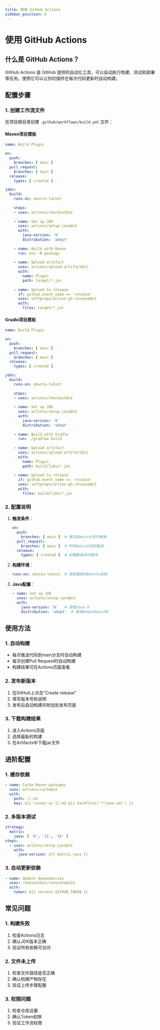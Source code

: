 ```yaml
---
title: 使用 GitHub Actions
sidebar_position: 6
---
```


# 使用 GitHub Actions

## 什么是 GitHub Actions？
GitHub Actions 是 GitHub 提供的自动化工具，可以自动执行构建、测试和部署等任务。使用它可以让你的插件在每次代码更新时自动构建。

## 配置步骤

### 1. 创建工作流文件
在项目根目录创建 `.github/workflows/build.yml` 文件：

#### Maven项目模板
```yaml
name: Build Plugin

on:
  push:
    branches: [ main ]
  pull_request:
    branches: [ main ]
  release:
    types: [ created ]

jobs:
  build:
    runs-on: ubuntu-latest
    
    steps:
    - uses: actions/checkout@v2
    
    - name: Set up JDK
      uses: actions/setup-java@v2
      with:
        java-version: '8'
        distribution: 'adopt'
        
    - name: Build with Maven
      run: mvn -B package
      
    - name: Upload artifact
      uses: actions/upload-artifact@v2
      with:
        name: Plugin
        path: target/*.jar
        
    - name: Upload to release
      if: github.event_name == 'release'
      uses: softprops/action-gh-release@v1
      with:
        files: target/*.jar
```

#### Gradle项目模板
```yaml
name: Build Plugin

on:
  push:
    branches: [ main ]
  pull_request:
    branches: [ main ]
  release:
    types: [ created ]

jobs:
  build:
    runs-on: ubuntu-latest
    
    steps:
    - uses: actions/checkout@v2
    
    - name: Set up JDK
      uses: actions/setup-java@v2
      with:
        java-version: '8'
        distribution: 'adopt'
        
    - name: Build with Gradle
      run: ./gradlew build
      
    - name: Upload artifact
      uses: actions/upload-artifact@v2
      with:
        name: Plugin
        path: build/libs/*.jar
        
    - name: Upload to release
      if: github.event_name == 'release'
      uses: softprops/action-gh-release@v1
      with:
        files: build/libs/*.jar
```

### 2. 配置说明

1. **触发条件**：
   ```yaml
   on:
     push:
       branches: [ main ]  # 推送到main分支时触发
     pull_request:
       branches: [ main ]  # PR到main分支时触发
     release:
       types: [ created ]  # 创建新版本时触发
   ```

2. **构建环境**：
   ```yaml
   runs-on: ubuntu-latest  # 使用最新的Ubuntu系统
   ```

3. **Java配置**：
   ```yaml
   - name: Set up JDK
     uses: actions/setup-java@v2
     with:
       java-version: '8'   # 使用Java 8
       distribution: 'adopt'  # 使用AdoptOpenJDK
   ```

## 使用方法

### 1. 自动构建
- 每次推送代码到main分支时自动构建
- 每次创建Pull Request时自动构建
- 构建结果可在Actions页面查看

### 2. 发布新版本
1. 在GitHub上点击"Create release"
2. 填写版本号和说明
3. 发布后自动构建并附加到发布页面

### 3. 下载构建结果
1. 进入Actions页面
2. 选择最新的构建
3. 在Artifacts中下载jar文件

## 进阶配置

### 1. 缓存依赖
```yaml
- name: Cache Maven packages
  uses: actions/cache@v2
  with:
    path: ~/.m2
    key: ${{ runner.os }}-m2-${{ hashFiles('**/pom.xml') }}
```

### 2. 多版本测试
```yaml
strategy:
  matrix:
    java: [ '8', '11', '16' ]
steps:
  - uses: actions/setup-java@v2
    with:
      java-version: ${{ matrix.java }}
```

### 3. 自动更新依赖
```yaml
- name: Update dependencies
  uses: renovatebot/renovate@v24
  with:
    token: ${{ secrets.GITHUB_TOKEN }}
```

## 常见问题

### 1. 构建失败
1. 检查Actions日志
2. 确认JDK版本正确
3. 验证所有依赖可访问

### 2. 文件未上传
1. 检查文件路径是否正确
2. 确认构建产物存在
3. 验证上传步骤配置

### 3. 权限问题
1. 检查仓库设置
2. 确认Token权限
3. 验证工作流权限
